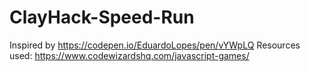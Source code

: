 # ClayHack-Speed-Run
Inspired by https://codepen.io/EduardoLopes/pen/vYWpLQ
Resources used: https://www.codewizardshq.com/javascript-games/